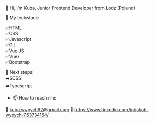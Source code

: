 👋 Hi, I’m Kuba, Junior Frontend Developer from Lodz (Poland)

🌱 My techstack:

✅HTML  
✅CSS   
✅Javascript  
✅Git  
✅Vue.JS   
✅Vuex   
✅Bootstrap

🌱 Next steps:  
➡️SCSS  
➡️Typescript  





- 📫 How to reach me:

🔹 kuba.wypych92@gmail.com
🔹 https://www.linkedin.com/in/jakub-wypych-763734164/


<!---
JJ-Wph/JJ-Wph is a ✨ special ✨ repository because its `README.md` (this file) appears on your GitHub profile.
You can click the Preview link to take a look at your changes.
--->
